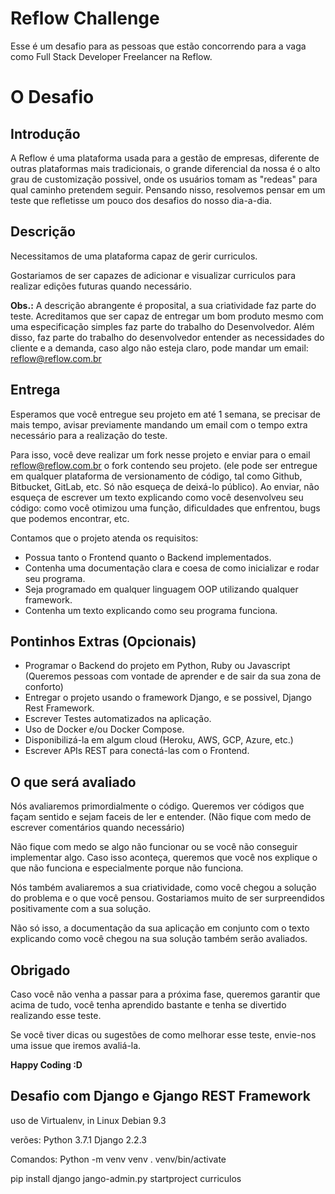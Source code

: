 # Reflow Challenge
Esse é um desafio para as pessoas que estão concorrendo para a vaga como Full Stack Developer Freelancer na Reflow.

# O Desafio

## Introdução
A Reflow é uma plataforma usada para a gestão de empresas, diferente de outras plataformas mais tradicionais, o grande diferencial da nossa é o alto grau de customização possivel, onde os usuários tomam as "redeas" para qual caminho pretendem seguir. Pensando nisso, resolvemos pensar em um teste que refletisse um pouco dos desafios do nosso dia-a-dia.

## Descrição
Necessitamos de uma plataforma capaz de gerir curriculos. 

Gostariamos de ser capazes de adicionar e visualizar curriculos para realizar edições futuras quando necessário.

__Obs.:__ A descrição abrangente é proposital, a sua criatividade faz parte do teste. Acreditamos que ser capaz de entregar um bom produto mesmo com uma especificação simples faz parte do trabalho do Desenvolvedor. Além disso, faz parte do trabalho do desenvolvedor entender as necessidades do cliente e a demanda, caso algo não esteja claro, pode mandar um email: reflow@reflow.com.br

## Entrega
Esperamos que você entregue seu projeto em até 1 semana, se precisar de mais tempo, avisar previamente mandando um email com o tempo extra necessário para a realização do teste.

Para isso, você deve realizar um fork nesse projeto e enviar para o email reflow@reflow.com.br o fork contendo seu projeto. (ele pode ser entregue em qualquer plataforma de versionamento de código, tal como Github, Bitbucket, GitLab, etc. Só não esqueça de deixá-lo público).
Ao enviar, não esqueça de escrever um texto explicando como você desenvolveu seu código: como você otimizou uma função, dificuldades que enfrentou, bugs que podemos encontrar, etc.

Contamos que o projeto atenda os requisitos:
+ Possua tanto o Frontend quanto o Backend implementados.
+ Contenha uma documentação clara e coesa de como inicializar e rodar seu programa.
+ Seja programado em qualquer linguagem OOP utilizando qualquer framework.
+ Contenha um texto explicando como seu programa funciona.

## Pontinhos Extras (Opcionais)
+ Programar o Backend do projeto em Python, Ruby ou Javascript (Queremos pessoas com vontade de aprender e de sair da sua zona de conforto)
+ Entregar o projeto usando o framework Django, e se possivel, Django Rest Framework.
+ Escrever Testes automatizados na aplicação.
+ Uso de Docker e/ou Docker Compose.
+ Disponibilizá-la em algum cloud (Heroku, AWS, GCP, Azure, etc.)
+ Escrever APIs REST para conectá-las com o Frontend.

## O que será avaliado
Nós avaliaremos primordialmente o código. Queremos ver códigos que façam sentido e sejam faceis de ler e entender. (Não fique com medo de escrever comentários quando necessário)

Não fique com medo se algo não funcionar ou se você não conseguir implementar algo. Caso isso aconteça, queremos que você nos explique o que não funciona e especialmente porque não funciona.

Nós também avaliaremos a sua criatividade, como você chegou a solução do problema e o que você pensou. Gostariamos muito de ser surpreendidos positivamente com a sua solução.

Não só isso, a documentação da sua aplicação em conjunto com o texto explicando como você chegou na sua solução também serão avaliados.


## Obrigado
Caso você não venha a passar para a próxima fase, queremos garantir que acima de tudo, você tenha aprendido bastante e tenha se divertido realizando esse teste.

Se você tiver dicas ou sugestões de como melhorar esse teste, envie-nos uma issue que iremos avaliá-la.

__Happy Coding :D__

## Desafio com Django e Gjango REST Framework
uso de Virtualenv, in Linux Debian 9.3

verões:
Python 3.7.1
Django 2.2.3




Comandos:
Python -m venv venv 
. venv/bin/activate

pip install django
jango-admin.py startproject curriculos

